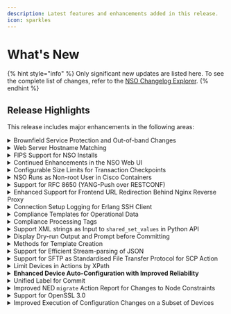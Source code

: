 ```yaml
---
description: Latest features and enhancements added in this release.
icon: sparkles
---
```


# What's New

{% hint style="info" %}
Only significant new updates are listed here. To see the complete list of changes, refer to the [NSO Changelog Explorer](https://developer.cisco.com/docs/nso/changelog-explorer/?from=6.3\&to=6.4).
{% endhint %}

## Release Highlights

This release includes major enhancements in the following areas:

<details>

<summary>Brownfield Service Protection and Out-of-band Changes</summary>

NSO now supports a new `confirm-network-state` commit mode for improved interoperation in the face of out-of-band changes. Using this commit mode, it is now possible to avoid provisioning pre-checks and pre-provisioning sync-from operations, even if there are out-of-band changes on NSO-managed devices.

Additionally, NSO introduces support for policy-defined handling of configuration data that overlaps with NSO-configured services. This eases coexistence with other systems and protects already provisioned services from unwanted modification.

Documentation Updates:

* Added a new section called [Out-of-band Interoperation](operation-and-usage/operations/out-of-band-interoperation.md).

</details>

<details>

<summary>Web Server Hostname Matching</summary>

NSO supports serving web traffic from multiple domains and IP addresses. This functionality is configured by `server-name` and `server-alias` settings in the `ncs.conf` file. In addition, the web server refuses to serve requests to other domain names and addresses by default, in order to not expose the system to redirect-related attacks. This functionality can be disabled, but that is strongly discouraged.

</details>

<details>

<summary>FIPS Support for NSO Installs</summary>

In NSO 6.5, we are introducing support for installing NSO in a [FIPS](https://www.nist.gov/itl/publications-0/federal-information-processing-standards-fips)-compliant mode. With this update, you can now install (or upgrade) NSO in the usual standard mode or in a more targeted FIPS mode to meet the specific crypto requirements of the FIPS 140-3 standard in your organization. Bear in mind that FIPS mode targets a very specific use case and should only be used in FIPS-restricted setups. For most installs, the standard mode is the way to go.

Be advised as well that Cisco's FIPS support is currently limited only to installer-based setups and not available on Cisco-provided containers, but you do have the option to pursue a FIPS-compliant container setup independently.

Documentation Updates:

* Updated the [Installation and Deployment](administration/installation-and-deployment/) sections to add new details about installing and upgrading NSO in a FIPS-compliant setup. Specific details are covered in the sections for [System Install](administration/installation-and-deployment/system-install.md), [Local Install](administration/installation-and-deployment/local-install.md), and [Upgrade NSO](administration/installation-and-deployment/upgrade-nso.md).

</details>

<details>

<summary>Continued Enhancements in the NSO Web UI</summary>

This release brings more improvements to extend the design and functionality of the NSO Web UI. This time, we have implemented substantial new updates in the Web UI tools, namely the Package Manager (now called Packages), Alarms, and Compliance Reporting. More specifically:

* The Packages tool now benefits from an all-new design coherent with Cisco's design philosophy. It also includes new feature updates to handle package management in the Web UI in a more detailed and appealing manner.
* The Alarms tool now offers a vastly updated design as well as improved functionality to handle NSO alarms. Users will see enhancements in the information and options to interact with alarms.
* New improvements have also been made in the Compliance Reporting tool to offer more visual details via graphs in report results.

Document**ation Updates:**

* Updated the Web UI's Tools section to document new updates in the [Packages](operation-and-usage/webui/tools.md#d5e6487), [Alarms](operation-and-usage/webui/tools.md#d5e6565), and [Compliance Reporting](operation-and-usage/webui/tools.md#sec.webui_compliance) sections.

</details>

<details>

<summary>Configurable Size Limits for Transaction Checkpoints</summary>

Added new `ncs.conf` configuration to modify read-set and write-set size limits for transaction checkpoints.

Documentation Updates:

* Added a new Transaction Checkpoints section to the [NSO Concurrency Model](development/core-concepts/nso-concurrency-model.md) chapter.

</details>

<details>

<summary>NSO Runs as Non-root User in Cisco Containers</summary>

NSO is now installed with the `--run-as-user` option for build and production containers to run NSO from the non-root `nso` user that belongs to the `nso` user group.

Documentation Updates:

* Added a new [NSO Runs from a Non-Root User](whats-new.md#nso-runs-as-non-root-user-in-cisco-containers) section to the [Containerized NSO](administration/installation-and-deployment/containerized-nso.md) chapter.

</details>

<details>

<summary>Support for RFC 8650 (YANG-Push over RESTCONF)</summary>



</details>

<details>

<summary>Enhanced Support for Frontend URL Redirection Behind Nginx Reverse Proxy</summary>



</details>

<details>

<summary>Connection Setup Logging for Erlang SSH Client</summary>



</details>

<details>

<summary>Compliance Templates for Operational Data</summary>



</details>

<details>

<summary>Compliance Processing Tags</summary>



</details>

<details>

<summary>Support XML strings as Input to <code>shared_set_values</code> in Python API</summary>



</details>

<details>

<summary>Display Dry-run Output and Prompt before Committing</summary>



</details>

<details>

<summary>Methods for Template Creation</summary>



</details>

<details>

<summary>Support for Efficient Stream-parsing of JSON</summary>



</details>

<details>

<summary>Support for SFTP as Standardised File Transfer Protocol for SCP Action</summary>



</details>

<details>

<summary>Limit Devices in Actions by XPath</summary>



</details>

<details>

<summary><strong>Enhanced Device Auto-Configuration with Improved Reliability</strong></summary>

The device auto-configure feature in NSO is now more robust and reliable, with enhanced retry mechanisms to handle common deployment challenges. This update ensures smoother and more successful device onboarding in a wider range of network environments.

* Automatic Retry on Failure: The auto-configure process now automatically retries in scenarios where:
  * The device requires a commit operation before configuration can be copied.
  * The device is unreachable.
  * Concurrent auto-configuration processes are running for other devices.
* Granular Control: New global settings under `/devices/global-settings/auto-configure` allow administrators to fine-tune the retry behavior, controlling the number of attempts and the interval between them.
* Proactive Alerting: A new `auto-configure-failed` alarm is raised when the maximum number of retry attempts is exhausted, providing immediate notification of persistent auto-configuration failures.

</details>

<details>

<summary>Unified Label for Commit</summary>



</details>

<details>

<summary>Improved NED <code>migrate</code> Action Report for Changes to Node Constraints</summary>



</details>

<details>

<summary>Support for OpenSSL 3.0</summary>

NSO has added support for OpenSSL 3.0 in this release. The Cisco SSL library in this regard has been updated to version 3.0.15.8.0.221 (ciscossl-3.0.15.8.0.221).

</details>

<details>

<summary>Improved Execution of Configuration Changes on a Subset of Devices</summary>



</details>
